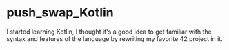 # push_swap_Kotlin
I started learning Kotlin, I thought it's a good idea to get familiar with the syntax and features of the language by rewriting my favorite 42 project in it. 
